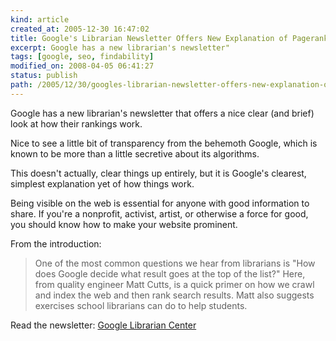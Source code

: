 ```yaml
---
kind: article
created_at: 2005-12-30 16:47:02
title: Google's Librarian Newsletter Offers New Explanation of Pagerank
excerpt: Google has a new librarian's newsletter"
tags: [google, seo, findability]
modified_on: 2008-04-05 06:41:27
status: publish 
path: /2005/12/30/googles-librarian-newsletter-offers-new-explanation-of-pagerank
---
```


Google has a new librarian's newsletter that offers a nice clear (and brief) look at how their rankings work. 

Nice to see a little bit of transparency from the behemoth Google, which is known to be more than a little secretive about its algorithms. 

This doesn't actually, clear things up entirely, but it is Google's clearest, simplest explanation yet of how things work. 

Being visible on the web is essential for anyone with good information to share. If you're a nonprofit, activist, artist, or otherwise a force for good, you should know how to make your website prominent. 

From the introduction: 

<blockquote class="large">
One of the most common questions we hear from librarians is "How does Google decide what result goes at the top of the list?" Here, from quality engineer Matt Cutts, is a quick primer on how we crawl and index the web and then rank search results. Matt also suggests exercises school librarians can do to help students. </blockquote>


Read the newsletter: <a href="http://www.google.com/newsletter/librarian/librarian_2005_12/article1.html">Google Librarian Center</a>